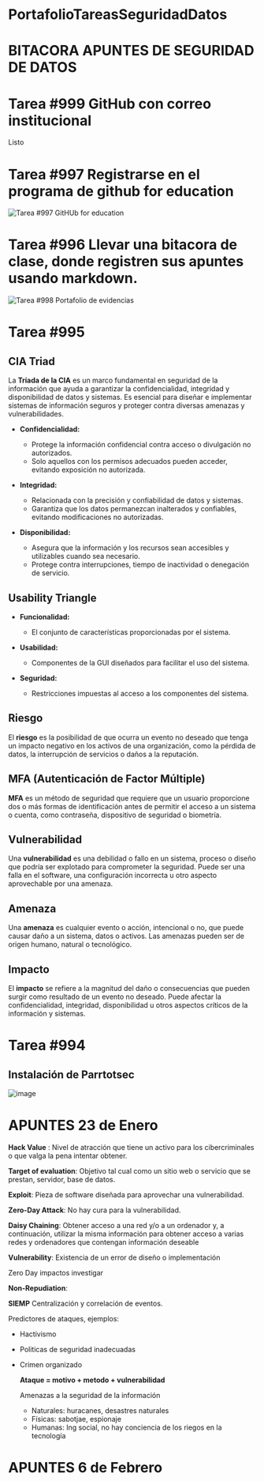 # PortafolioTareasSeguridadDatos

# BITACORA APUNTES DE SEGURIDAD DE DATOS
# Tarea #999 GitHub con correo institucional
Listo 
# Tarea #997 Registrarse en el programa de github for education
![Tarea #997 GitHUb for education](https://github.com/jazminVVVV/PortafolioTareasSeguridadDatos/assets/114268456/96840374-7141-4220-8402-0cb117032b06)

# Tarea #996 Llevar una bitacora de clase, donde registren sus apuntes usando markdown.
![Tarea #998 Portafolio de evidencias](https://github.com/jazminVVVV/PortafolioTareasSeguridadDatos/assets/114268456/9f975d19-2326-4912-90de-724375ae4fd0)

# Tarea #995
## CIA Triad

La **Tríada de la CIA** es un marco fundamental en seguridad de la información que ayuda a garantizar la confidencialidad, integridad y disponibilidad de datos y sistemas. Es esencial para diseñar e implementar sistemas de información seguros y proteger contra diversas amenazas y vulnerabilidades.

- **Confidencialidad:**
  - Protege la información confidencial contra acceso o divulgación no autorizados.
  - Solo aquellos con los permisos adecuados pueden acceder, evitando exposición no autorizada.

- **Integridad:**
  - Relacionada con la precisión y confiabilidad de datos y sistemas.
  - Garantiza que los datos permanezcan inalterados y confiables, evitando modificaciones no autorizadas.

- **Disponibilidad:**
  - Asegura que la información y los recursos sean accesibles y utilizables cuando sea necesario.
  - Protege contra interrupciones, tiempo de inactividad o denegación de servicio.

## Usability Triangle

- **Funcionalidad:**
  - El conjunto de características proporcionadas por el sistema.

- **Usabilidad:**
  - Componentes de la GUI diseñados para facilitar el uso del sistema.

- **Seguridad:**
  - Restricciones impuestas al acceso a los componentes del sistema.

## Riesgo

El **riesgo** es la posibilidad de que ocurra un evento no deseado que tenga un impacto negativo en los activos de una organización, como la pérdida de datos, la interrupción de servicios o daños a la reputación.

## MFA (Autenticación de Factor Múltiple)

**MFA** es un método de seguridad que requiere que un usuario proporcione dos o más formas de identificación antes de permitir el acceso a un sistema o cuenta, como contraseña, dispositivo de seguridad o biometría.

## Vulnerabilidad

Una **vulnerabilidad** es una debilidad o fallo en un sistema, proceso o diseño que podría ser explotado para comprometer la seguridad. Puede ser una falla en el software, una configuración incorrecta u otro aspecto aprovechable por una amenaza.

## Amenaza

Una **amenaza** es cualquier evento o acción, intencional o no, que puede causar daño a un sistema, datos o activos. Las amenazas pueden ser de origen humano, natural o tecnológico.

## Impacto

El **impacto** se refiere a la magnitud del daño o consecuencias que pueden surgir como resultado de un evento no deseado. Puede afectar la confidencialidad, integridad, disponibilidad u otros aspectos críticos de la información y sistemas.

# Tarea #994

## Instalación de Parrtotsec

![image](https://github.com/jazminVVVV/PortafolioTareasSeguridadDatos/assets/114268456/2dca9c10-cddd-4f31-aa26-7080546e9817)

# APUNTES 23 de Enero

**Hack Value** : Nivel de atracción que tiene un activo para los
cibercriminales o que valga la pena intentar obtener.

**Target of evaluation**: Objetivo tal cual como un sitio web o servicio que se prestan, servidor, base de datos.

**Exploit**: Pieza de software diseñada para aprovechar una
vulnerabilidad.

**Zero-Day Attack**: No hay cura para la vulnerabilidad.

**Daisy Chaining**:  Obtener acceso a una red y/o a un ordenador y, a continuación,
utilizar la misma información para obtener acceso a varias redes y ordenadores que contengan información deseable

**Vulnerability**: Existencia de un error de diseño o implementación

Zero Day impactos investigar

**Non-Repudiation**: 

**SIEMP** Centralización y correlación de eventos. 

Predictores de ataques, ejemplos:

- Hactivismo

- Politicas de seguridad inadecuadas

- Crimen organizado
  
  **Ataque = motivo + metodo + vulnerabilidad**

  Amenazas a la seguridad de la información
  - Naturales: huracanes, desastres naturales
  - Físicas: sabotjae, espionaje
  - Humanas: Ing social, no hay conciencia de los riegos en la tecnología
  
# APUNTES 6 de Febrero


